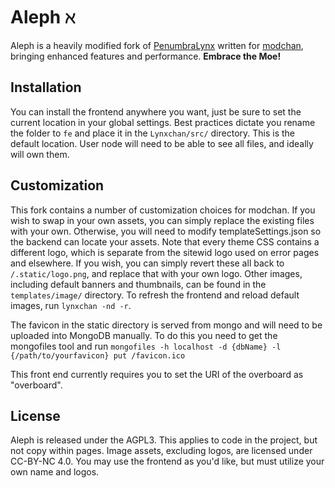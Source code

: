 # Aleph ℵ

Aleph is a heavily modified fork of [PenumbraLynx](https://gitgud.io/LynxChan/PenumbraLynx) written for [modchan](https:/modschan.org), bringing enhanced features and performance. **Embrace the Moe!**

## Installation ##
You can install the frontend anywhere you want, just be sure to set the current location in your global settings.
Best practices dictate you rename the folder to `fe` and place it in the `Lynxchan/src/` directory. This is the default location. User node will need to be able to see all files, and ideally will own them.

## Customization ##

This fork contains a number of customization choices for modchan. If you wish to swap in your own assets, you can simply replace the existing files with your own. Otherwise, you will need to modify templateSettings.json so the backend can locate your assets. Note that every theme CSS contains a different logo, which is separate from the sitewid logo used on error pages and elsewhere. If you wish, you can simply revert these all back to `/.static/logo.png`, and replace that with your own logo. Other images, including default banners and thumbnails, can be found in the `templates/image/` directory. To refresh the frontend and reload default images, run `lynxchan -nd -r`.

The favicon in the static directory is served from mongo and will need to be uploaded into MongoDB manually. To do this you need to get the mongofiles tool and run  `mongofiles -h localhost -d {dbName} -l {/path/to/yourfavicon} put /favicon.ico`

This front end currently requires you to set the URI of the overboard as "overboard".

## License ##

Aleph is released under the AGPL3. This applies to code in the project, but not copy within pages.
Image assets, excluding logos, are licensed under CC-BY-NC 4.0.
You may use the frontend as you'd like, but must utilize your own name and logos.
